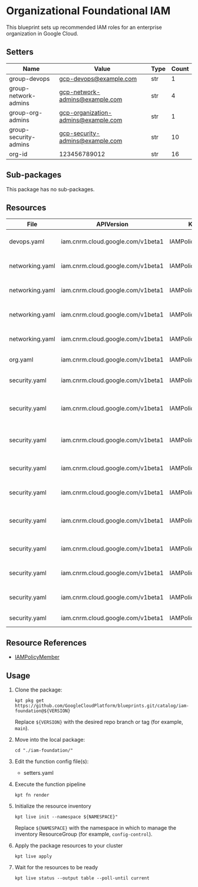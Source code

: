 <!-- BEGINNING OF PRE-COMMIT-BLUEPRINT DOCS HOOK:TITLE -->
# Organizational Foundational IAM


<!-- END OF PRE-COMMIT-BLUEPRINT DOCS HOOK:TITLE -->
<!-- BEGINNING OF PRE-COMMIT-BLUEPRINT DOCS HOOK:BODY -->
This blueprint sets up recommended IAM roles for an enterprise organization in Google Cloud.

## Setters

|         Name          |                Value                | Type | Count |
|-----------------------|-------------------------------------|------|-------|
| group-devops          | gcp-devops@example.com              | str  |     1 |
| group-network-admins  | gcp-network-admins@example.com      | str  |     4 |
| group-org-admins      | gcp-organization-admins@example.com | str  |     1 |
| group-security-admins | gcp-security-admins@example.com     | str  |    10 |
| org-id                |                        123456789012 | str  |    16 |

## Sub-packages

This package has no sub-packages.

## Resources

|      File       |            APIVersion             |      Kind       |               Name                |   Namespace    |
|-----------------|-----------------------------------|-----------------|-----------------------------------|----------------|
| devops.yaml     | iam.cnrm.cloud.google.com/v1beta1 | IAMPolicyMember | foundation-devops-folders         | config-control |
| networking.yaml | iam.cnrm.cloud.google.com/v1beta1 | IAMPolicyMember | network-admins-compute            | config-control |
| networking.yaml | iam.cnrm.cloud.google.com/v1beta1 | IAMPolicyMember | network-admins-shared-vpc         | config-control |
| networking.yaml | iam.cnrm.cloud.google.com/v1beta1 | IAMPolicyMember | network-admins-security           | config-control |
| networking.yaml | iam.cnrm.cloud.google.com/v1beta1 | IAMPolicyMember | network-admins-folders            | config-control |
| org.yaml        | iam.cnrm.cloud.google.com/v1beta1 | IAMPolicyMember | foundation-org-admin              | config-control |
| security.yaml   | iam.cnrm.cloud.google.com/v1beta1 | IAMPolicyMember | security-admins-org-policy        | config-control |
| security.yaml   | iam.cnrm.cloud.google.com/v1beta1 | IAMPolicyMember | security-admins-security-reviewer | config-control |
| security.yaml   | iam.cnrm.cloud.google.com/v1beta1 | IAMPolicyMember | security-admins-custom-roles      | config-control |
| security.yaml   | iam.cnrm.cloud.google.com/v1beta1 | IAMPolicyMember | security-admins-scc               | config-control |
| security.yaml   | iam.cnrm.cloud.google.com/v1beta1 | IAMPolicyMember | security-admins-folder-iam        | config-control |
| security.yaml   | iam.cnrm.cloud.google.com/v1beta1 | IAMPolicyMember | security-admins-private-logs      | config-control |
| security.yaml   | iam.cnrm.cloud.google.com/v1beta1 | IAMPolicyMember | security-admins-log-config        | config-control |
| security.yaml   | iam.cnrm.cloud.google.com/v1beta1 | IAMPolicyMember | security-admins-gke               | config-control |
| security.yaml   | iam.cnrm.cloud.google.com/v1beta1 | IAMPolicyMember | security-admins-gce               | config-control |
| security.yaml   | iam.cnrm.cloud.google.com/v1beta1 | IAMPolicyMember | security-admins-bq                | config-control |

## Resource References

- [IAMPolicyMember](https://cloud.google.com/config-connector/docs/reference/resource-docs/iam/iampolicymember)

## Usage

1.  Clone the package:
    ```shell
    kpt pkg get https://github.com/GoogleCloudPlatform/blueprints.git/catalog/iam-foundation@${VERSION}
    ```
    Replace `${VERSION}` with the desired repo branch or tag
    (for example, `main`).

1.  Move into the local package:
    ```shell
    cd "./iam-foundation/"
    ```

1.  Edit the function config file(s):
    - setters.yaml

1.  Execute the function pipeline
    ```shell
    kpt fn render
    ```

1.  Initialize the resource inventory
    ```shell
    kpt live init --namespace ${NAMESPACE}"
    ```
    Replace `${NAMESPACE}` with the namespace in which to manage
    the inventory ResourceGroup (for example, `config-control`).

1.  Apply the package resources to your cluster
    ```shell
    kpt live apply
    ```

1.  Wait for the resources to be ready
    ```shell
    kpt live status --output table --poll-until current
    ```

<!-- END OF PRE-COMMIT-BLUEPRINT DOCS HOOK:BODY -->
